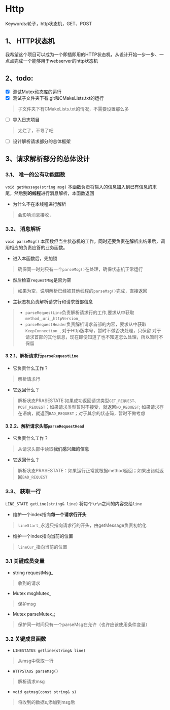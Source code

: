 # Http
Keywords:轮子，http状态机，GET、POST

## 1、 HTTP状态机
我希望这个项目可以成为一个即插即用的HTTP状态机，从设计开始一步一步、一点点完成一个能够用于webserver的http状态机

## 2、todo:
- [x] 测试Mutex动态库的运行
- [x] 测试子文件夹下有.git和CMakeLists.txt的运行
> 子文件夹下有CMakeLists.txt的情况，不需要设置那么多
- [ ] 导入日志项目
> 太烂了，不导了吧
- [ ] 设计解析请求部分的总体框架

## 3、请求解析部分的总体设计

### 3.1、 唯一的公有功能函数
`void getMessage(string msg)`
本函数负责将输入的信息加入到已有信息的末尾，然后**别的线程**进行消息解析，本函数返回
* 为什么不在本线程进行解析
> 会影响消息接收，

### 3.2、 消息解析
`void parseMsg()`
本函数但当主状态机的工作，同时还要负责在解析出结果后，调用相应的负责应答的业务函数。
* 进入本函数后，先加锁
> 确保同一时刻只有一个`parseMsg()`在处理，确保状态机正常运行
* 然后检查`requestMsg`是否为空
> 如果为空，说明解析已经被其他线程的`parseMsg()`完成，直接返回
* 主状态机负责解析请求行和请求首部信息
> * `parseRequestLine`负责解析请求行的工作,要求从中获取`method_`,`uri_`,`httpVersion_`
> * `parseRequestHeader`负责解析请求首部的内容，要求从中获取`KeepConnection_`,
> 对于Http版本号，暂时不做否决处理，只保留
> 对于请求首部的其他信息，现在即便知道了也不知道怎么处理，所以暂时不保留

#### 3.2.1、解析请求行`parseRequestLine`
* 它负责什么工作？
> 解析请求行
* 它返回什么？
> 解析状态PRASESTATE:如果成功返回请求类型`GET_REQUEST`、`POST_REQUEST`；如果请求类型暂时不接受，就返回`NO_REQUEST`;
> 如果请求存在语病，就返回`BAD_REQUEST`；对于其余的状态码，暂时不做考虑

#### 3.2.2、解析请求头部`parseRequestHead`
* 它负责什么工作？
> 从请求头部中读取**我们感兴趣的信息**
* 它返回什么？
> 解析状态PRASESTATE：如果运行正常就根据method返回；如果出错就返回`BAD_REQUEST`

### 3.3、 获取一行
`LINE_STATE getLine(string& line)`
将每个`\r\n`之间的内容交给`line`
* 维护一个index指向**每一个请求行开头**
> `lineStart_`永远只指向请求行的开头，由getMessage负责初始化
* 维护一个index指向当前的位置
> `lineCur_`指向当前的位置

### 3.1 关键成员变量

* string requestMsg_
> 收到的请求

* Mutex msgMutex_
> 保护msg

* Mutex parseMutex_;
> 保护同一时间只有一个parseMsg在允许（也许应该使用条件变量）

### 3.2 关键成员函数
* `LINESTATUS getline(string& line)`
> 从msg中获取一行

* `HTTPSTAUS parseMsg()`
> 解析请求msg

* `void getmsg(const string& s)`
> 将收到的数据s,添加到msg后